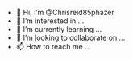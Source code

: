 - 👋 Hi, I’m @Chrisreid85phazer
- 👀 I’m interested in ...
- 🌱 I’m currently learning ...
- 💞️ I’m looking to collaborate on ...
- 📫 How to reach me ...

<!---
Chrisreid85phazer/Chrisreid85phazer is a ✨ special ✨ repository because its `README.md` (this file) appears on your GitHub profile.
You can click the Preview link to take a look at your changes.
--->
